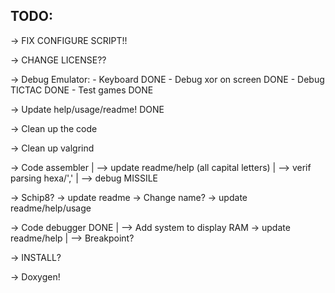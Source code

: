TODO:
-----

-> FIX CONFIGURE SCRIPT!!

-> CHANGE LICENSE??

-> Debug Emulator:
    - Keyboard                          DONE
    - Debug xor on screen               DONE
    - Debug TICTAC                      DONE
    - Test games                        DONE

-> Update help/usage/readme!            DONE

-> Clean up the code

-> Clean up valgrind

-> Code assembler
    |
    --> update readme/help (all capital letters)
    |
    --> verif parsing hexa/','
    |
    --> debug MISSILE

-> Schip8? -> update readme
-> Change name? -> update readme/help/usage

-> Code debugger                       DONE
    |
    --> Add system to display RAM -> update readme/help
    |
    --> Breakpoint?

-> INSTALL?

-> Doxygen!
